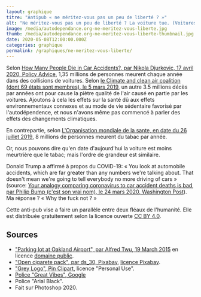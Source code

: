 ```yaml
---
layout: graphique
titre: "Antipub « ne méritez-vous pas un peu de liberté ? »"
alt: "Ne méritez-vous pas un peu de liberté ? La voiture tue. (Voitures dans un paquet de cigarettes)"
image: /media/autodependance.org-ne-meritez-vous-liberte.jpg
thumb: /media/autodependance.org-ne-meritez-vous-liberte-thumbnail.jpg
date: 2020-05-08T12:00:00.000Z
categories: graphique
permalink: /graphiques/ne-meritez-vous-liberte/
---
```

Selon [How Many People Die in Car Accidents?, par Nikola Djurkovic, 17 avril 2020, Policy Advice](https://policyadvice.net/car-insurance/insights/how-many-people-die-in-car-accidents/), 1,35 millions de personnes meurent chaque année dans des collisions de voitures. Selon [le Climate and clean air coalition (dont 69 états sont membres), le 5 mars 2019](https://www.ccacoalition.org/en/news/close-half-all-deaths-transport-air-pollution-caused-diesel-road-vehicles-says-new-study), un autre 3.5 millions décès par années ont pour cause la piètre qualité de l'air causé en partie par les voitures. Ajoutons à cela les effets sur la santé dû aux effets environnementaux connexes et au mode de vie sédentaire favorisé par l'autodépendence, et nous n'avons même pas commencé à parler des effets des changements climatiques.

En contrepartie, selon [L'Organisation mondiale de la sante, en date du 26 juillet 2019](https://www.who.int/news-room/fact-sheets/detail/tobacco), 8 millions de personnes meurent du tabac par année.

Or, nous pouvons dire qu'en date d'aujourd'hui la voiture est moins meurtrière que le tabac; mais l'ordre de grandeur est similaire.

Donald Trump a affirmé à propos du COVID-19: « You look at automobile accidents, which are far greater than any numbers we're talking about. That doesn't mean we're going to tell everybody no more driving of cars » (source: [Your analogy comparing coronavirus to car accident deaths is bad, par Philip Bump (c'est son vrai nom), le 24 mars 2020, Washington Post](https://www.washingtonpost.com/politics/2020/03/24/your-analogy-comparing-coronavirus-car-accident-deaths-is-bad/)). Ma réponse ? « Why the fuck not ? »

Cette anti-pub vise a faire un parallèle entre deux fléaux de l'humanité. Elle est distribuée gratuitement selon la licence ouverte [CC BY 4.0](https://creativecommons.org/licenses/by/4.0/deed.fr).

Sources
-----

* ["Parking lot at Oakland Airport", par Alfred Twu, 19 March 2015](https://commons.wikimedia.org/wiki/File:Parking_lot_at_Oakland_Airport.jpg) en licence [domaine public](https://creativecommons.org/publicdomain/zero/1.0/deed.en).
* ["Open cigarete pack", par ds_30, Pixabay](https://pixabay.com/photos/open-cigarette-smoking-packing-5096395/), [licence Pixabay](https://pixabay.com/service/license/).
* ["Grey Logo", Pin Clipart](https://www.pinclipart.com/pindetail/TRhRbi_logo-logo-template-grey-logo-for-free-logo/), licence "Personal Use".
* [Police "Great Vibes", Google](https://fonts.google.com/specimen/Great+Vibes)
* Police "Arial Black".
* Fait sur Photoshop 2020.

